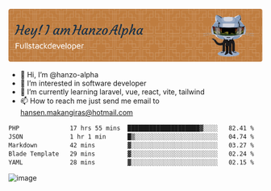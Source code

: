 ![Header](./github-header-image.png)

- 👋 Hi, I’m @hanzo-alpha
- 👀 I’m interested in software developer
- 🌱 I’m currently learning laravel, vue, react, vite, tailwind
- 📫 How to reach me just send me email to hansen.makangiras@hotmail.com 

<!---
hanzo-alpha/hanzo-alpha is a ✨ special ✨ repository because its `README.md` (this file) appears on your GitHub profile.
You can click the Preview link to take a look at your changes.
--->

<!--START_SECTION:waka-->

```txt
PHP              17 hrs 55 mins  ████████████████████▓░░░░   82.41 %
JSON             1 hr 1 min      █▒░░░░░░░░░░░░░░░░░░░░░░░   04.74 %
Markdown         42 mins         ▓░░░░░░░░░░░░░░░░░░░░░░░░   03.27 %
Blade Template   29 mins         ▓░░░░░░░░░░░░░░░░░░░░░░░░   02.24 %
YAML             28 mins         ▓░░░░░░░░░░░░░░░░░░░░░░░░   02.15 %
```

<!--END_SECTION:waka-->

![image](https://github.com/hanzo-alpha/hanzo-alpha/assets/111342797/c4bd2977-6123-4017-8652-6e166259b484)

